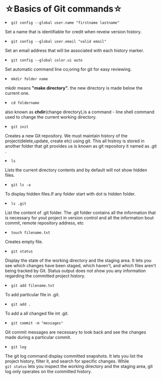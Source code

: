 <h1>&star;Basics of Git commands&star;</h1>

<li><code>git config --global user.name "firstname lastname"</code></li>
<p>Set a name that is identifiable for credit when reveiw version history.</p>

<li><code>git config --global user.email "valid email"</code></li>
<p>Set an email address that will be associated with each history marker.</p>

<li><code>git config --global color.ui auto</code></li>
<p>Set automatic command line co;oring for git for easy reviewing.</p>

<li><code>mkdir folder name</code></li>
<p>mkdir means <b>"make directory".</b> the new directory is made below the current one.</p>

<li><code>cd foldername</code></li>
<p>also known as <b>chdir</b>(change directory),is a command - line shell command used to change the current working directory.</p>

<li><code>git init</code></li>
<p>Creates a new Git repository. We must maintain history of the project(delete,update, create etc) using git. This all histroy is stored in another folder that git provides us is known as git repository it named as .git .</p>

<li><code>ls</code></li>
<p>Lists the current directory contents and by default will not show hidden files.</p>

<li><code>git ls -a</code></li>
<p>To display hidden files.If any folder start with dot is hidden folder.</p>

<li><code>ls .git</code></li>
<p>List the content of .git folder. The .git folder contains all the information that is necessary for yout project in version control and all the information bout commit, remote repository address, etc</p>

<li><code>touch filename.txt</code></li>
<p>Creates empty file.</p>

<li><code>git status</code></li>
<p>Display the state of the working directory and the staging area. It lets you see which changes have been staged, which haven't, and which files aren't being tracked by Git. Status output does not show you any information regarding the committed project history.</p>

<li><code>git add filename.txt</code></li>
<p>To add particular file in .git.</p>

<li><code>git add .</code></li>
<p>To add a all changed file int .git.</p>

<li><code>git commit -m "messages"</code></li>
<p>Git commit messages are necessary to look back and see the changes made during a particular commit.</p>

<li><code>git log</code></li>
<p>The git log command display committed snapshots. It lets you list the project history, filter it, and search for specific changes. While 
  <br>
  <code>git status</code> lets you inspect the working directory and the staging area, git log only operates on the committed history.</p>

